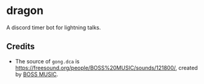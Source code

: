 # dragon

A discord timer bot for lightning talks.

## Credits

- The source of `gong.dca` is <https://freesound.org/people/BOSS%20MUSIC/sounds/121800/>, created by [BOSS MUSIC](https://freesound.org/people/BOSS%20MUSIC/).
